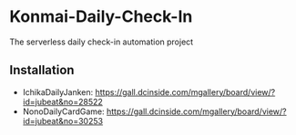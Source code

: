 # Konmai-Daily-Check-In
The serverless daily check-in automation project

## Installation
* IchikaDailyJanken: https://gall.dcinside.com/mgallery/board/view/?id=jubeat&no=28522
* NonoDailyCardGame: https://gall.dcinside.com/mgallery/board/view/?id=jubeat&no=30253

